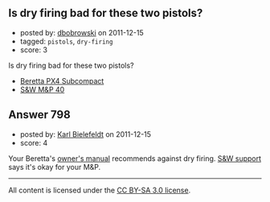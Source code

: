 ## Is dry firing bad for these two pistols?

- posted by: [dbobrowski](https://stackexchange.com/users/-1/167-dbobrowski) on 2011-12-15
- tagged: `pistols`, `dry-firing`
- score: 3

Is dry firing bad for these two pistols?

* [Beretta PX4 Subcompact](http://www.berettausa.com/products/px4-storm-type-f-sub-compact/) 
* [S&W M&P 40](http://www.smith-wesson.com/webapp/wcs/stores/servlet/Product4_750001_750051_766345_-1_757955_757781_757781_ProductDisplayErrorView_Y)


## Answer 798

- posted by: [Karl Bielefeldt](https://stackexchange.com/users/-1/288-karl-bielefeldt) on 2011-12-15
- score: 4

Your Beretta's [owner's manual](http://www.berettausa.com/file.aspx?DocumentId=6) recommends against dry firing.  [S&W support](http://www.smith-wesson.com/webapp/wcs/stores/servlet/Category4_750001_750051_757815_-1_757814_757812_image#2) says it's okay for your M&P.



---

All content is licensed under the [CC BY-SA 3.0 license](https://creativecommons.org/licenses/by-sa/3.0/).
